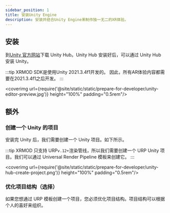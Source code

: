 ```yaml
---
sidebar_position: 1
title: 安装Unity Engine
description: 安装并结合Unity Engine来制作独一无二的XR体验。
---
```


## 安装

到[Unity 官方网站](https://unity3d.com/get-unity/download/archive)下载 Unity Hub。Unity Hub 安装好后，可以通过 Unity Hub 安装 Unity。

:::tip
XRMOD SDK是使用Unity 2021.3.4f1开发的。 因此，所有AR体验内容都需要在2021.3.4f1之后开发。
:::

<coverimg url={require('@site/static/static/prepare-for-developer/unity-editor-preview.jpg')} height="100%" padding="0.5rem"/>

## 额外

### 创建一个 Unity 的项目

安装完 Unity 后，我们需要创建一个 Unity 项目。如下所示。

:::tip
XRMOD 只支持 URP`v.12+`渲染管线，所以我们需要创建一个 URP Unity 项目。我们可以通过 Universal Render Pipeline 模板来创建它。
:::

<coverimg url={require('@site/static/static/prepare-for-developer/unity-hub-create-project.png')} height="100%" padding="0.5rem"/>

### 优化项目结构（选择）

如果您想通过 URP 模板创建一个项目，您必须优化项目结构。项目结构可以根据个人的喜好来组织。
